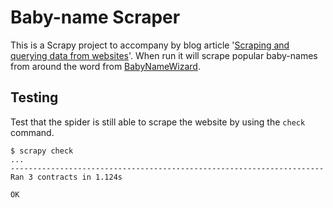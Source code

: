 Baby-name Scraper
=================

This is a Scrapy project to accompany by blog article '[Scraping and querying data from websites](http://flyingtophat.co.uk/blog/2015/12/08/scraping-and-querying-data-from-websites.html)'. When run it will scrape popular baby-names from around the word from [BabyNameWizard](http://www.babynamewizard.com/).


Testing
-------

Test that the spider is still able to scrape the website by using the `check` command.

	$ scrapy check
	...
	----------------------------------------------------------------------
	Ran 3 contracts in 1.124s
	
	OK